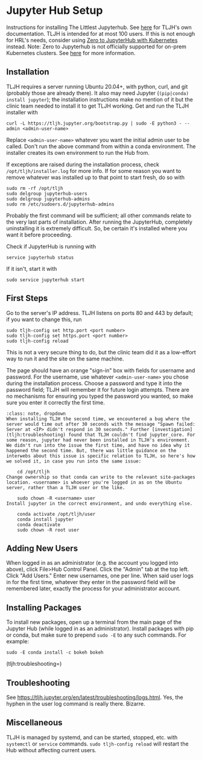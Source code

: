 # Jupyter Hub Setup

Instructions for installing The Littlest Jupyterhub. See [here](https://tljh.jupyter.org/en/latest/) for TLJH's own documentation. TLJH is intended for at most 100 users. If this is not enough for HRL's needs, consider using [Zero to JupyterHub with Kubernetes](https://z2jh.jupyter.org/en/stable/) instead. Note: Zero to Jupyterhub is not officially supported for on-prem Kubernetes clusters. See [here](https://z2jh.jupyter.org/en/stable/kubernetes/other-infrastructure/step-zero-other.html) for more information.

## Installation

TLJH requires a server running Ubuntu 20.04+, with python, curl, and git (probably those are already there). It also may need Jupyter (```(pip|conda) install jupyter```); the installation instructions make no mention of it but the clinic team needed to install it to get TLJH working. Get and run the TLJH installer with

    curl -L https://tljh.jupyter.org/bootstrap.py | sudo -E python3 - --admin <admin-user-name>
Replace ```<admin-user-name>``` whatever you want the initial admin user to be called. Don't run the above command from within a conda environment. The installer creates its own environment to run the Hub from.

If exceptions are raised during the installation process, check ```/opt/tljh/installer.log``` for more info. If for some reason you want to remove whatever was installed up to that point to start fresh, do so with

    sudo rm -rf /opt/tljh
    sudo delgroup jupyterhub-users
    sudo delgroup jupyterhub-admins
    sudo rm /etc/sudoers.d/jupyterhub-admins

Probably the first command will be sufficient; all other commands relate to the very last parts of installation. After running the JupyterHub, completely uninstalling it is extremely difficult. So, be certain it's installed where you want it before proceeding.

Check if JupyterHub is running with

    service jupyterhub status
If it isn't, start it with

    sudo service jupyterhub start

## First Steps

Go to the server's IP address. TLJH listens on ports 80 and 443 by default; if you want to change this, run

    sudo tljh-config set http.port <port number>
    sudo tljh-config set https.port <port number>
    sudo tljh-config reload
This is not a very secure thing to do, but the clinic team did it as a low-effort way to run it and the site on the same machine.

The page should have an orange "sign-in" box with fields for username and password. For the username, use whatever ```<admin-user-name>``` you chose during the installation process. Choose a password and type it into the password field; TLJH will remember it for future login attempts. There are no mechanisms for ensuring you typed the password you wanted, so make sure you enter it correctly the first time.

```{admonition} A Clinic Bug
:class: note, dropdown
When installing TLJH the second time, we encountered a bug where the server would time out after 30 seconds with the message "Spawn failed: Server at <IP> didn't respond in 30 seconds." Further [investigation](tljh:troubleshooting) found that TLJH couldn't find jupyter_core. For some reason, jupyter had never been installed in TLJH's environment. We didn't run into the issue the first time, and have no idea why it happened the second time. But, there was little guidance on the interwebs about this issue is specific relation to TLJH, so here's how we solved it, in case you run into the same issue:

    cd /opt/tljh
Change ownership so that conda can write to the relevant site-packages location. <username> is whoever you're logged in as on the Ubuntu server, rather than a TLJH user or the like.

    sudo chown -R <username> user
Install jupyter in the correct environment, and undo everything else.

    conda activate /opt/tljh/user
    conda install jupyter
    conda deactivate
    sudo chown -R root user
```

## Adding New Users

When logged in as an administrator (e.g. the account you logged into above), click File>Hub Control Panel. Click the "Admin" tab at the top left. Click "Add Users." Enter new usernames, one per line. When said user logs in for the first time, whatever they enter in the password field will be remembered later, exactly the process for your administrator account. 

## Installing Packages

To install new packages, open up a terminal from the main page of the Jupyter Hub (while logged in as an administrator). Install packages with pip or conda, but make sure to prepend ```sudo -E``` to any such commands. For example:

    sudo -E conda install -c bokeh bokeh

(tljh:troubleshooting=)
## Troubleshooting

See https://tljh.jupyter.org/en/latest/troubleshooting/logs.html. Yes, the hyphen in the user log command is really there. Bizarre.

## Miscellaneous

TLJH is managed by systemd, and can be started, stopped, etc. with ```systemctl``` or ```service``` commands. ```sudo tljh-config reload``` will restart the Hub without affecting current users. 